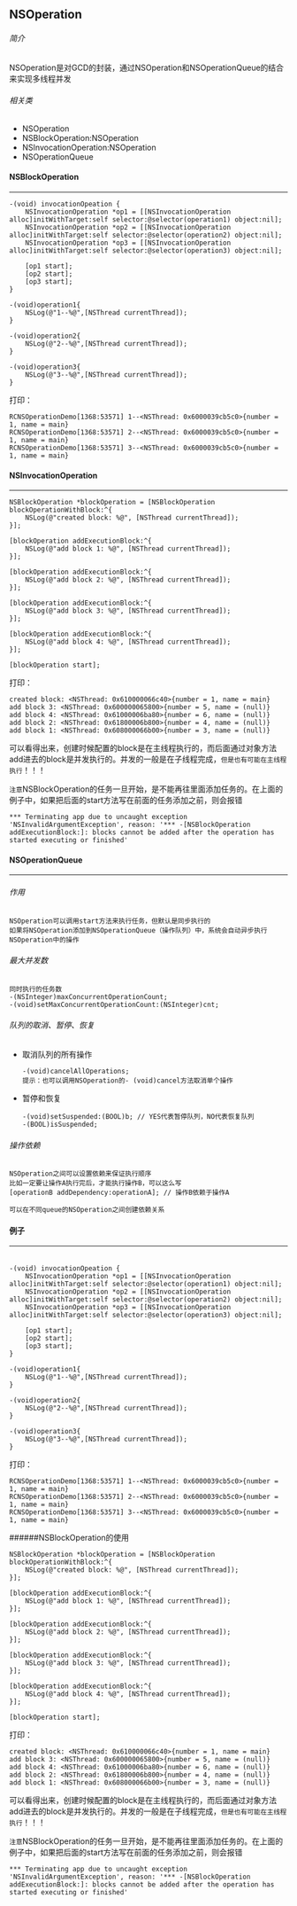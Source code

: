 ## NSOperation

###### 简介

NSOperation是对GCD的封装，通过NSOperation和NSOperationQueue的结合来实现多线程并发

###### 相关类

- NSOperation
- NSBlockOperation:NSOperation
- NSInvocationOperation:NSOperation
- NSOperationQueue



#### NSBlockOperation

----

```
-(void) invocationOpeation {
    NSInvocationOperation *op1 = [[NSInvocationOperation alloc]initWithTarget:self selector:@selector(operation1) object:nil];
    NSInvocationOperation *op2 = [[NSInvocationOperation alloc]initWithTarget:self selector:@selector(operation2) object:nil];
    NSInvocationOperation *op3 = [[NSInvocationOperation alloc]initWithTarget:self selector:@selector(operation3) object:nil];
    
    [op1 start];
    [op2 start];
    [op3 start];
}

-(void)operation1{
    NSLog(@"1--%@",[NSThread currentThread]);
}

-(void)operation2{
    NSLog(@"2--%@",[NSThread currentThread]);
}

-(void)operation3{
    NSLog(@"3--%@",[NSThread currentThread]);
}
```

打印：

```
RCNSOperationDemo[1368:53571] 1--<NSThread: 0x6000039cb5c0>{number = 1, name = main}
RCNSOperationDemo[1368:53571] 2--<NSThread: 0x6000039cb5c0>{number = 1, name = main}
RCNSOperationDemo[1368:53571] 3--<NSThread: 0x6000039cb5c0>{number = 1, name = main}
```

#### NSInvocationOperation

-------

```
NSBlockOperation *blockOperation = [NSBlockOperation blockOperationWithBlock:^{
    NSLog(@"created block: %@", [NSThread currentThread]);
}];

[blockOperation addExecutionBlock:^{
    NSLog(@"add block 1: %@", [NSThread currentThread]);
}];

[blockOperation addExecutionBlock:^{
    NSLog(@"add block 2: %@", [NSThread currentThread]);
}];

[blockOperation addExecutionBlock:^{
    NSLog(@"add block 3: %@", [NSThread currentThread]);
}];

[blockOperation addExecutionBlock:^{
    NSLog(@"add block 4: %@", [NSThread currentThread]);
}];

[blockOperation start];
```

打印：

```
created block: <NSThread: 0x610000066c40>{number = 1, name = main}
add block 3: <NSThread: 0x600000065800>{number = 5, name = (null)}
add block 4: <NSThread: 0x61000006ba80>{number = 6, name = (null)}
add block 2: <NSThread: 0x61800006b800>{number = 4, name = (null)}
add block 1: <NSThread: 0x608000066b00>{number = 3, name = (null)}
```

可以看得出来，创建时候配置的block是在主线程执行的，而后面通过对象方法add进去的block是并发执行的。并发的一般是在子线程完成，`但是也有可能在主线程执行`！！！

`注意`NSBlockOperation的任务一旦开始，是不能再往里面添加任务的。在上面的例子中，如果把后面的start方法写在前面的任务添加之前，则会报错

```
*** Terminating app due to uncaught exception 'NSInvalidArgumentException', reason: '*** -[NSBlockOperation addExecutionBlock:]: blocks cannot be added after the operation has started executing or finished'
```



#### NSOperationQueue

-----

###### 作用

```
NSOperation可以调用start方法来执行任务，但默认是同步执行的
如果将NSOperation添加到NSOperationQueue（操作队列）中，系统会自动异步执行NSOperation中的操作
```



###### 最大并发数

```
同时执行的任务数
-(NSInteger)maxConcurrentOperationCount;
-(void)setMaxConcurrentOperationCount:(NSInteger)cnt;
```

###### 队列的取消、暂停、恢复

- 取消队列的所有操作

  ```
  -(void)cancelAllOperations;
  提示：也可以调用NSOperation的- (void)cancel方法取消单个操作
  ```

- 暂停和恢复 

  ```
  -(void)setSuspended:(BOOL)b; // YES代表暂停队列，NO代表恢复队列
  -(BOOL)isSuspended;
  ```

###### 操作依赖

```
NSOperation之间可以设置依赖来保证执行顺序
比如一定要让操作A执行完后，才能执行操作B，可以这么写
[operationB addDependency:operationA]; // 操作B依赖于操作A

可以在不同queue的NSOperation之间创建依赖关系
```



#### 例子

-----

###### 

```
-(void) invocationOpeation {
    NSInvocationOperation *op1 = [[NSInvocationOperation alloc]initWithTarget:self selector:@selector(operation1) object:nil];
    NSInvocationOperation *op2 = [[NSInvocationOperation alloc]initWithTarget:self selector:@selector(operation2) object:nil];
    NSInvocationOperation *op3 = [[NSInvocationOperation alloc]initWithTarget:self selector:@selector(operation3) object:nil];
    
    [op1 start];
    [op2 start];
    [op3 start];
}

-(void)operation1{
    NSLog(@"1--%@",[NSThread currentThread]);
}

-(void)operation2{
    NSLog(@"2--%@",[NSThread currentThread]);
}

-(void)operation3{
    NSLog(@"3--%@",[NSThread currentThread]);
}
```

打印：

```
RCNSOperationDemo[1368:53571] 1--<NSThread: 0x6000039cb5c0>{number = 1, name = main}
RCNSOperationDemo[1368:53571] 2--<NSThread: 0x6000039cb5c0>{number = 1, name = main}
RCNSOperationDemo[1368:53571] 3--<NSThread: 0x6000039cb5c0>{number = 1, name = main}
```



######NSBlockOperation的使用

```
NSBlockOperation *blockOperation = [NSBlockOperation blockOperationWithBlock:^{
    NSLog(@"created block: %@", [NSThread currentThread]);
}];

[blockOperation addExecutionBlock:^{
    NSLog(@"add block 1: %@", [NSThread currentThread]);
}];

[blockOperation addExecutionBlock:^{
    NSLog(@"add block 2: %@", [NSThread currentThread]);
}];

[blockOperation addExecutionBlock:^{
    NSLog(@"add block 3: %@", [NSThread currentThread]);
}];

[blockOperation addExecutionBlock:^{
    NSLog(@"add block 4: %@", [NSThread currentThread]);
}];

[blockOperation start];
```

打印：

```
created block: <NSThread: 0x610000066c40>{number = 1, name = main}
add block 3: <NSThread: 0x600000065800>{number = 5, name = (null)}
add block 4: <NSThread: 0x61000006ba80>{number = 6, name = (null)}
add block 2: <NSThread: 0x61800006b800>{number = 4, name = (null)}
add block 1: <NSThread: 0x608000066b00>{number = 3, name = (null)}
```

可以看得出来，创建时候配置的block是在主线程执行的，而后面通过对象方法add进去的block是并发执行的。并发的一般是在子线程完成，`但是也有可能在主线程执行`！！！

`注意`NSBlockOperation的任务一旦开始，是不能再往里面添加任务的。在上面的例子中，如果把后面的start方法写在前面的任务添加之前，则会报错

```
*** Terminating app due to uncaught exception 'NSInvalidArgumentException', reason: '*** -[NSBlockOperation addExecutionBlock:]: blocks cannot be added after the operation has started executing or finished'
```

